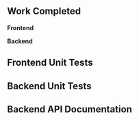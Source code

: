 ## Work Completed

**Frontend**

**Backend**

## Frontend Unit Tests

## Backend Unit Tests

## Backend API Documentation
